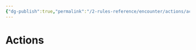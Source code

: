 ```yaml
---
{"dg-publish":true,"permalink":"/2-rules-reference/encounter/actions/actions/","noteIcon":""}
---
```


# Actions

